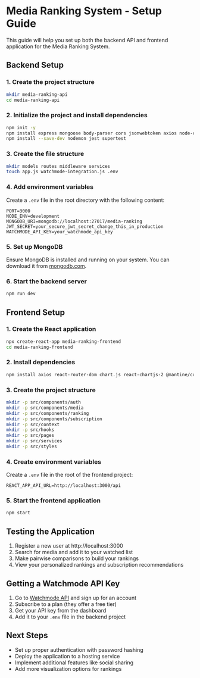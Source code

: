 # Media Ranking System - Setup Guide

This guide will help you set up both the backend API and frontend application for the Media Ranking System.

## Backend Setup

### 1. Create the project structure

```bash
mkdir media-ranking-api
cd media-ranking-api
```

### 2. Initialize the project and install dependencies

```bash
npm init -y
npm install express mongoose body-parser cors jsonwebtoken axios node-cron dotenv
npm install --save-dev nodemon jest supertest
```

### 3. Create the file structure

```bash
mkdir models routes middleware services
touch app.js watchmode-integration.js .env
```

### 4. Add environment variables

Create a `.env` file in the root directory with the following content:

```
PORT=3000
NODE_ENV=development
MONGODB_URI=mongodb://localhost:27017/media-ranking
JWT_SECRET=your_secure_jwt_secret_change_this_in_production
WATCHMODE_API_KEY=your_watchmode_api_key
```

### 5. Set up MongoDB

Ensure MongoDB is installed and running on your system. You can download it from [mongodb.com](https://www.mongodb.com/try/download/community).

### 6. Start the backend server

```bash
npm run dev
```

## Frontend Setup

### 1. Create the React application

```bash
npx create-react-app media-ranking-frontend
cd media-ranking-frontend
```

### 2. Install dependencies

```bash
npm install axios react-router-dom chart.js react-chartjs-2 @mantine/core @mantine/hooks @emotion/react
```

### 3. Create the project structure

```bash
mkdir -p src/components/auth
mkdir -p src/components/media
mkdir -p src/components/ranking
mkdir -p src/components/subscription
mkdir -p src/context
mkdir -p src/hooks
mkdir -p src/pages
mkdir -p src/services
mkdir -p src/styles
```

### 4. Create environment variables

Create a `.env` file in the root of the frontend project:

```
REACT_APP_API_URL=http://localhost:3000/api
```

### 5. Start the frontend application

```bash
npm start
```

## Testing the Application

1. Register a new user at http://localhost:3000
2. Search for media and add it to your watched list
3. Make pairwise comparisons to build your rankings
4. View your personalized rankings and subscription recommendations

## Getting a Watchmode API Key

1. Go to [Watchmode API](https://api.watchmode.com/) and sign up for an account
2. Subscribe to a plan (they offer a free tier)
3. Get your API key from the dashboard
4. Add it to your `.env` file in the backend project

## Next Steps

- Set up proper authentication with password hashing
- Deploy the application to a hosting service
- Implement additional features like social sharing
- Add more visualization options for rankings
